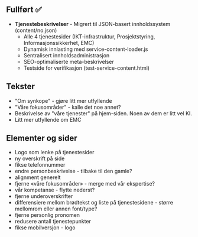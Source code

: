 ## Fullført ✅
- **Tjenestebeskrivelser** - Migrert til JSON-basert innholdssystem (content/no.json)
  - Alle 4 tjenestesider (IKT-infrastruktur, Prosjektstyring, Informasjonssikkerhet, EMC)
  - Dynamisk innlasting med service-content-loader.js
  - Sentralisert innholdsadministrasjon
  - SEO-optimaliserte meta-beskrivelser
  - Testside for verifikasjon (test-service-content.html)

## Tekster
- "Om synkope" - gjøre litt mer utfyllende
- "Våre fokusområder" - kalle det noe annet?
- Beskrivelse av "våre tjenester" på hjem-siden. Noen av dem er litt vel KI.
- Litt mer utfyllende om EMC
## Elementer og sider
- Logo som lenke på tjenestesider
- ny overskrift på side
- fikse telefonnummer
- endre personbeskrivelse - tilbake til den gamle?
- alignment generelt
- fjerne «våre fokusområder» - merge med vår ekspertise?
- vår kompetanse - flytte nederst?
- fjerne underoverskrifter
- differensiere mellom brødtekst og liste på tjenestesidene - større mellomrom eller annen font/type?
- fjerne personlig pronomen
- redusere antall tjenestepunkter
- fikse mobilversjon - logo
